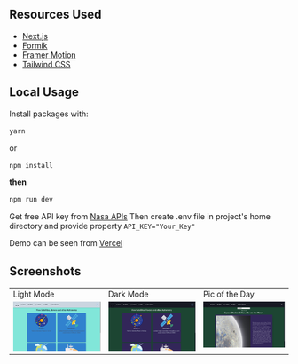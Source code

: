 ## Resources Used

- [Next.js](https://nextjs.org/)
- [Formik](https://formik.org/)
- [Framer Motion](https://www.framer.com/motion/)
- [Tailwind CSS](https://www.tailwindcss.com/)

## Local Usage

Install packages with:

```sh
yarn
```

or

```sh
npm install
```

**then**

```sh
npm run dev
```

Get free API key from [Nasa APIs](https://api.nasa.gov/)
Then create .env file in project's home directory and provide property `API_KEY="Your_Key"`

Demo can be seen from [Vercel](https://nasa-app-lilac.vercel.app/)

## Screenshots

<table>
  <tr>
    <td>Light Mode</td>
    <td>Dark Mode</td>
    <td>Pic of the Day</td>
  </tr>
  <tr>
    <td valign="top"><img src="public/lightmode.png"></td>
    <td valign="top"><img src="public/darkmode.png"></td>
    <td valign="top"><img src="public/picofday.png"></td>
  </tr>
 </table>
